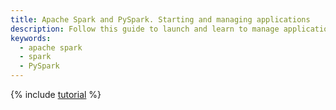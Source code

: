 ```yaml
---
title: Apache Spark and PySpark. Starting and managing applications
description: Follow this guide to launch and learn to manage applications for Spark and PySpark.
keywords:
  - apache spark
  - spark
  - PySpark
---
```


{% include [tutorial](../../_tutorials/dataplatform/data-processing/run-spark-job.md) %}